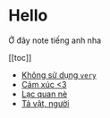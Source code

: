 # Hello

Ở đây note tiếng anh nha

[[toc]]

- [Không sử dụng `very`](/voka/very)
- [Cảm xúc <3](/voka/feelings)
- [Lạc quan nè](/voka/positive)
- [Tả vật, người](/voka/describe)


